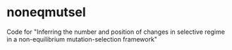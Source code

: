 # noneqmutsel
 Code for "Inferring the number and position of changes in selective regime in a non-equilibrium mutation-selection framework"
